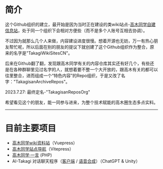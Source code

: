 # 简介

这个Github组织的建立，最开始是因为当时正在建设的类wiki站点-[高木同学自建信息站](https://wiki.takagi3.cn)，处于同一个组织下会相对方便些（而不是多个人账号互相去协调）。

不过因为就那么几个人来做，内容建设进度很慢。想着开源也无妨，万一有热心朋友帮忙呢，所以后面在别的朋友的提议下就创建了这个Github组织作为整合，原来的名字是"TakagiWikiSitesCN"。

后来在Github翻了翻，发现跟高木同学有关的内容仓库其实还有好几个，有些还是在各种群聊里见过名字的人，就想着要不整一个大开放的，跟高木有关的都可以往里整合，进而组成一个“特色内容”的Repo组织，于是又改了名字："TakagisanArchiveRepos"。

2023.7.27: 最终定名-"TakagisanReposOrg"

希望看见这个的朋友，能一同参与进来，为整个技术赋能的高木圈生态多点实料。

---

# 目前主要项目

- [高木同学wiki资料站](https://github.com/TakagisanArchiveRepos/VuePress-TakagiWiki)（Vuepress）
- [高木同学站点导航](https://github.com/TakagisanArchiveRepos/Takagi-NavSite)（Vitepress）
- [高木同学·一言](https://github.com/TakagisanArchiveRepos/PHP-TakagiHitokoto) (PHP)
- AI-Takagi 对话聊天程序（[客户端](https://github.com/TakagisanArchiveRepos/AITakagi-san_Powered_By_ChatGPT_Client) / [语音合成](https://github.com/TakagisanArchiveRepos/AITakagi-san_VITS_Service)）（ChatGPT & Unity）
